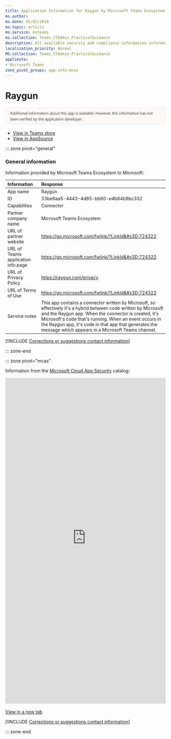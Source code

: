 ```yaml
---
title: Application Information for Raygun by Microsoft Teams Ecosystem
ms.author: 
ms.date: 05/02/2019
ms.topic: article
ms.service: msteams
ms.collection: Teams_ITAdmin_PracticalGuidance
description: All available security and compliance information information for Raygun, its data handling policies, its Microsoft Cloud App Security app catalog information, and security/compliance information in the CSA STAR registry.
localization_priority: Normal
MS.collection: Teams_ITAdmin_PracticalGuidance
appliesto:
- Microsoft Teams
zone_pivot_groups: app-info-mcas
---
```

# Raygun

<p></p><img alt="Non-attested image" src="./images/unattested.png" width="650"/>

* <a href="https://teams.microsoft.com/l/app/33be6aa5-4443-4d85-bb60-e4b64b9bc332" target="_blank">View in Teams store</a>
* <a href="https://appsource.microsoft.com/en-us/product/office/WA104381574" target="_blank">View in AppSource</a>

::: zone pivot="general"

### General information

Information provided by Microsoft Teams Ecosystem to Microsoft:

| **Information** | **Response** |
|:----------------|:-------------|
| App name | Raygun |
| ID | 33be6aa5-4443-4d85-bb60-e4b64b9bc332 |
| Capabilities | Connector |
| Partner company name | Microsoft Teams Ecosystem |
| URL of partner website | <https://go.microsoft.com/fwlink/?LinkId&#x3D;724322> |
| URL of Teams application info page | <https://go.microsoft.com/fwlink/?LinkId&#x3D;724322> |
| URL of Privacy Policy | <https://raygun.com/privacy> |
| URL of Terms of Use | <https://go.microsoft.com/fwlink/?LinkId&#x3D;724322> |
| Service notes | This app contains a connector written by Microsoft, so effectively it&#x27;s a hybrid between code written by Microsoft and the Raygun app. When the connector is created, it&#x27;s Microsoft&#x27;s code that&#x27;s running. When an event occurs in the Raygun app, it&#x27;s code in that app that generates the message which appears in a Microsoft Teams channel. |

 [!INCLUDE [Corrections or suggestions contact information](./includes/corrections-or-suggestions.md)]

::: zone-end


::: zone pivot="mcas"

Information from the [Microsoft Cloud App Security](https://www.microsoft.com/en-us/enterprise-mobility-security/cloud-app-security) catalog:

<iframe height='1020' title='Microsoft Cloud App Security Information' src='https://3ca685143b5b46b4b0e5266dadf2e97c.codepen.website/#/dashboard/35272' frameborder='no'  style='width: 100%;'></iframe>

<a href="https://3ca685143b5b46b4b0e5266dadf2e97c.codepen.website/#/dashboard/35272" target="_blank">View in a new tab</a>

[!INCLUDE [Corrections or suggestions contact information](./includes/corrections-or-suggestions.md)]

::: zone-end

